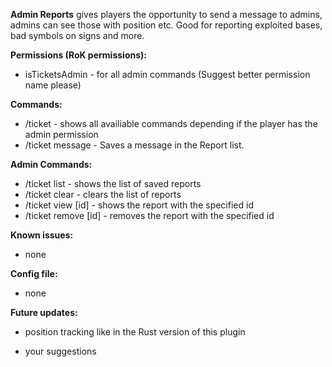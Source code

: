 **Admin Reports** gives players the opportunity to send a message to admins, admins can see those with position etc. Good for reporting exploited bases, bad symbols on signs and more.

**Permissions (RoK permissions):**


* isTicketsAdmin - for all admin commands (Suggest better permission name please)


**Commands:**


* /ticket - shows all availiable commands depending if the player has the admin permission
* /ticket message - Saves a message in the Report list.


**Admin Commands:**


* /ticket list - shows the list of saved reports
* /ticket clear - clears the list of reports
* /ticket view [id] - shows the report with the specified id
* /ticket remove [id] - removes the report with the specified id


**Known issues:**


* none


**Config file:**


* none


**Future updates:**

- position tracking like in the Rust version of this plugin

- your suggestions

[](http://phc-rust.jimdo.com/donations/)